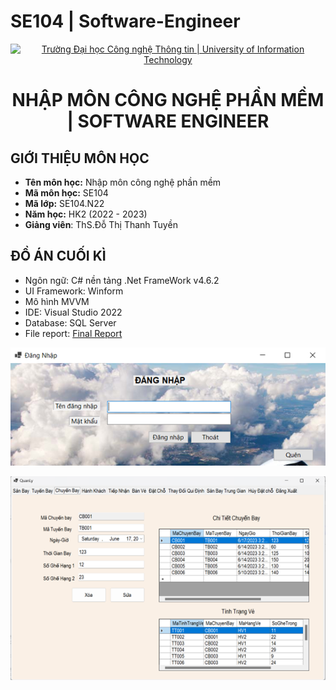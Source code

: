 # SE104 | Software-Engineer
<!-- Banner -->
<p align="center">
  <a href="https://www.uit.edu.vn/" title="Trường Đại học Công nghệ Thông tin" style="border: none;">
    <img src="https://i.imgur.com/WmMnSRt.png" alt="Trường Đại học Công nghệ Thông tin | University of Information Technology">
  </a>
</p>

<h1 align="center"><b>NHẬP MÔN CÔNG NGHỆ PHẦN MỀM | SOFTWARE ENGINEER</b></h>

## GIỚI THIỆU MÔN HỌC
* **Tên môn học:** Nhập môn công nghệ phần mềm
* **Mã môn học:** SE104
* **Mã lớp:** SE104.N22
* **Năm học:** HK2 (2022 - 2023)
* **Giảng viên**: ThS.Đỗ Thị Thanh Tuyền

## ĐỒ ÁN CUỐI KÌ
- Ngôn ngữ: C# nền tảng .Net FrameWork v4.6.2
- UI Framework: Winform
- Mô hình MVVM
- IDE: Visual Studio 2022
- Database: SQL Server
- File report: <a href="https://github.com/DongND310/SE104---Software-Engineer/blob/1edfd31638c103251ebb1cdcb0991fa5df09e30a/Report.pdf"> Final Report
<p align='center'><img style="weight: 150%" src="https://github.com/DongND310/SE104---Software-Engineer/blob/4b62231d6a977b91bb0ba6a4ec2aaf5599401a0d/login.png"></p>
<p align='center'><img style="weight: 150%" src="https://github.com/DongND310/SE104---Software-Engineer/blob/4b62231d6a977b91bb0ba6a4ec2aaf5599401a0d/menu.png"></p>

